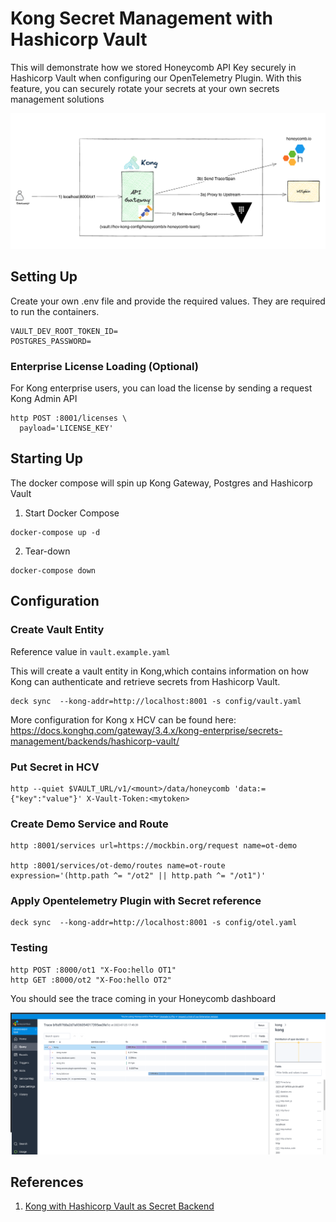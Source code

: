 # Kong Secret Management with Hashicorp Vault



This will demonstrate how we stored Honeycomb API Key securely in Hashicorp Vault when configuring our OpenTelemetry Plugin. With this feature, you can securely rotate your secrets at your own secrets management solutions

![otel](./assets/hcv-kong.png)

## Setting Up

Create your own .env file and provide the required values. They are required to run the containers.

```
VAULT_DEV_ROOT_TOKEN_ID=
POSTGRES_PASSWORD=
```

### Enterprise License Loading (Optional)

For Kong enterprise users, you can load the license by sending a request Kong Admin API

```
http POST :8001/licenses \
  payload='LICENSE_KEY'
```

## Starting Up

The docker compose will spin up Kong Gateway, Postgres and Hashicorp Vault

1. Start Docker Compose 
```
docker-compose up -d
```

2. Tear-down
```
docker-compose down
```


## Configuration 

### Create Vault Entity

Reference value in ```vault.example.yaml```

This will create a vault entity in Kong,which contains information on how Kong can authenticate and retrieve secrets from Hashicorp Vault.

```
deck sync  --kong-addr=http://localhost:8001 -s config/vault.yaml
```

More configuration for Kong x HCV can be found here: https://docs.konghq.com/gateway/3.4.x/kong-enterprise/secrets-management/backends/hashicorp-vault/

### Put Secret in HCV

```
http --quiet $VAULT_URL/v1/<mount>/data/honeycomb 'data:={"key":"value"}' X-Vault-Token:<mytoken>
```

### Create Demo Service and Route

```
http :8001/services url=https://mockbin.org/request name=ot-demo

http :8001/services/ot-demo/routes name=ot-route expression='(http.path ^= "/ot2" || http.path ^= "/ot1")'
```


### Apply Opentelemetry Plugin with Secret reference

```
deck sync  --kong-addr=http://localhost:8001 -s config/otel.yaml
```

### Testing

```
http POST :8000/ot1 "X-Foo:hello OT1"
http GET :8000/ot2 "X-Foo:hello OT2"
```

You should see the trace coming in your Honeycomb dashboard

![dashboard](./assets/honeycomb.png)


## References

1. [Kong with Hashicorp Vault as Secret Backend](https://docs.konghq.com/gateway/latest/kong-enterprise/secrets-management/backends/hashicorp-vault/)
